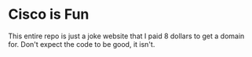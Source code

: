 # Cisco is Fun
This entire repo is just a joke website that I paid 8 dollars to get a domain for.
Don't expect the code to be good, it isn't.